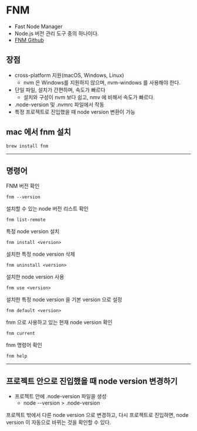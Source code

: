 # FNM

* Fast Node Manager
* Node.js 버전 관리 도구 중의 하나이다.
* [FNM Github](https://github.com/Schniz/fnm)

## 장점

* cross-platform 지원(macOS, Windows, Linux)
  * nvm 은 Windows를 지원하지 않으며, nvm-windows 를 사용해야 한다.
* 단일 파일, 설치가 간편하며, 속도가 빠르다
  * 설치와 구성이 nvm 보다 쉽고, nmv 에 비해서 속도가 빠르다.
* .node-version 및 .nvmrc 파일에서 작동
* 특정 프로젝트로 진입했을 때 node version 변환이 가능

## mac 에서 fnm 설치

```shell
brew install fnm
```

* * *

## 명령어

FNM 버전 확인

```shell
fnm --version
```

설치할 수 있는 node 버전 리스트 확인

```shell
fnm list-remote
```

특정 node version 설치

```shell
fnm install <version>
```

설치한 특정 node version 삭제

```shell
fnm uninstall <version>
```

설치한 node version 사용

```shell
fnm use <version>
```

설치한 특정 node version 을 기본 version 으로 설정

```shell
fnm default <version>
```

fnm 으로 사용하고 있는 현재 node version 확인

```shell
fnm current
```

fnm 명령어 확인

```shell
fnm help
```

* * *

## 프로젝트 안으로 진입했을 때 node version 변경하기

* 프로젝트 안에 .node-version 파일을 생성
  * node --version > .node-version

프로젝트 밖에서 다른 node version 으로 변경하고, 다시 프로젝트로 진입하면,
node version 이 자동으로 바뀌는 것을 확인할 수 있다.

